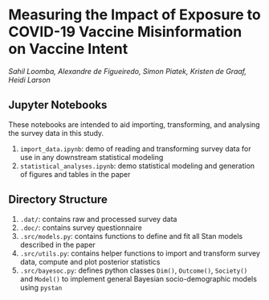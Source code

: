 # Measuring the Impact‌ ‌of‌ ‌Exposure‌ ‌to‌ ‌COVID-19‌ ‌Vaccine‌ ‌Misinformation‌ ‌on‌ Vaccine Intent
*Sahil Loomba, Alexandre de Figueiredo, Simon Piatek, Kristen de Graaf, Heidi Larson*


## Jupyter Notebooks
These notebooks are intended to aid importing, transforming, and analysing the survey data in this study.

1. `import_data.ipynb`: demo of reading and transforming survey data for use in any downstream statistical modeling
2. `statistical_analyses.ipynb`: demo statistical modeling and generation of figures and tables in the paper

## Directory Structure
1. `.dat/`: contains raw and processed survey data
2. `.doc/`: contains survey questionnaire
3. `.src/models.py`: contains functions to define and fit all Stan models described in the paper
4. `.src/utils.py`: contains helper functions to import and transform survey data, compute and plot posterior statistics
5. `.src/bayesoc.py`: defines python classes `Dim()`, `Outcome()`, `Society()` and `Model()` to implement general Bayesian socio-demographic models using `pystan`